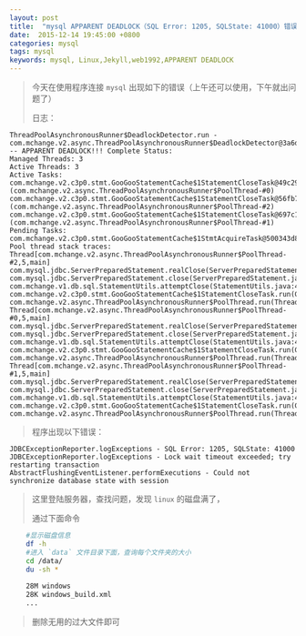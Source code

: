 ```yaml
---
layout: post
title:  "mysql APPARENT DEADLOCK（SQL Error: 1205, SQLState: 41000）错误"
date:  2015-12-14 19:45:00 +0800
categories: mysql
tags: mysql
keywords: mysql, Linux,Jekyll,web1992,APPARENT DEADLOCK
---
```


> 今天在使用程序连接 `mysql` 出现如下的错误（上午还可以使用，下午就出问题了）
> 
> 日志：

    ThreadPoolAsynchronousRunner$DeadlockDetector.run - com.mchange.v2.async.ThreadPoolAsynchronousRunner$DeadlockDetector@3a6d6182 -- APPARENT DEADLOCK!!! Complete Status:
    Managed Threads: 3
    Active Threads: 3
    Active Tasks:
    com.mchange.v2.c3p0.stmt.GooGooStatementCache$1StatementCloseTask@49c293b6 (com.mchange.v2.async.ThreadPoolAsynchronousRunner$PoolThread-#0)
    com.mchange.v2.c3p0.stmt.GooGooStatementCache$1StatementCloseTask@56fb78f (com.mchange.v2.async.ThreadPoolAsynchronousRunner$PoolThread-#2)
    com.mchange.v2.c3p0.stmt.GooGooStatementCache$1StatementCloseTask@697c1012 (com.mchange.v2.async.ThreadPoolAsynchronousRunner$PoolThread-#1)
    Pending Tasks:
    com.mchange.v2.c3p0.stmt.GooGooStatementCache$1StmtAcquireTask@500343d8
    Pool thread stack traces:
    Thread[com.mchange.v2.async.ThreadPoolAsynchronousRunner$PoolThread-#2,5,main]
    com.mysql.jdbc.ServerPreparedStatement.realClose(ServerPreparedStatement.java:1061)
    com.mysql.jdbc.ServerPreparedStatement.close(ServerPreparedStatement.java:601)  
    com.mchange.v1.db.sql.StatementUtils.attemptClose(StatementUtils.java:41)
    com.mchange.v2.c3p0.stmt.GooGooStatementCache$1StatementCloseTask.run(GooGooStatementCache.java:404)
    com.mchange.v2.async.ThreadPoolAsynchronousRunner$PoolThread.run(ThreadPoolAsynchronousRunner.java:547)
    Thread[com.mchange.v2.async.ThreadPoolAsynchronousRunner$PoolThread-#0,5,main]
    com.mysql.jdbc.ServerPreparedStatement.realClose(ServerPreparedStatement.java:1061)
    com.mysql.jdbc.ServerPreparedStatement.close(ServerPreparedStatement.java:601)  
    com.mchange.v1.db.sql.StatementUtils.attemptClose(StatementUtils.java:41)
    com.mchange.v2.c3p0.stmt.GooGooStatementCache$1StatementCloseTask.run(GooGooStatementCache.java:404)
    com.mchange.v2.async.ThreadPoolAsynchronousRunner$PoolThread.run(ThreadPoolAsynchronousRunner.java:547)
    Thread[com.mchange.v2.async.ThreadPoolAsynchronousRunner$PoolThread-#1,5,main]
    com.mysql.jdbc.ServerPreparedStatement.realClose(ServerPreparedStatement.java:1061)
    com.mysql.jdbc.ServerPreparedStatement.close(ServerPreparedStatement.java:601)  
    com.mchange.v1.db.sql.StatementUtils.attemptClose(StatementUtils.java:41)
    com.mchange.v2.c3p0.stmt.GooGooStatementCache$1StatementCloseTask.run(GooGooStatementCache.java:404)
    com.mchange.v2.async.ThreadPoolAsynchronousRunner$PoolThread.run(ThreadPoolAsynchronousRunner.java:547)

> 程序出现以下错误：
    
    JDBCExceptionReporter.logExceptions - SQL Error: 1205, SQLState: 41000
    JDBCExceptionReporter.logExceptions - Lock wait timeout exceeded; try restarting transaction
    AbstractFlushingEventListener.performExecutions - Could not synchronize database state with session

> 这里登陆服务器，查找问题，发现 `linux` 的磁盘满了，
>
> 通过下面命令

```sh   
    #显示磁盘信息
    df -h
    #进入 `data` 文件目录下面，查询每个文件夹的大小
    cd /data/
    du -sh *
    
    28M windows
    28K windows_build.xml
    ...
```
> 删除无用的过大文件即可





